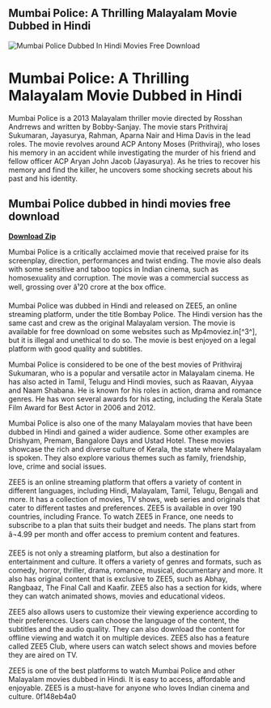 ## Mumbai Police: A Thrilling Malayalam Movie Dubbed in Hindi

 
![Mumbai Police Dubbed In Hindi Movies Free Download](https://m.media-amazon.com/images/M/MV5BOGE0YzY4ZGMtMTk5Ni00MTVkLWIwOTUtZGJhMzc3MDM0MTU5XkEyXkFqcGdeQXVyNTY1MDY1NjY@._V1_FMjpg_UX1000_.jpg)

 
# Mumbai Police: A Thrilling Malayalam Movie Dubbed in Hindi
 
Mumbai Police is a 2013 Malayalam thriller movie directed by Rosshan Andrrews and written by Bobby-Sanjay. The movie stars Prithviraj Sukumaran, Jayasurya, Rahman, Aparna Nair and Hima Davis in the lead roles. The movie revolves around ACP Antony Moses (Prithviraj), who loses his memory in an accident while investigating the murder of his friend and fellow officer ACP Aryan John Jacob (Jayasurya). As he tries to recover his memory and find the killer, he uncovers some shocking secrets about his past and his identity.
 
## Mumbai Police dubbed in hindi movies free download


[**Download Zip**](https://www.google.com/url?q=https%3A%2F%2Fblltly.com%2F2tKTLS&sa=D&sntz=1&usg=AOvVaw2wki8F1RjlXoCfnVHgvISa)

 
Mumbai Police is a critically acclaimed movie that received praise for its screenplay, direction, performances and twist ending. The movie also deals with some sensitive and taboo topics in Indian cinema, such as homosexuality and corruption. The movie was a commercial success as well, grossing over â¹20 crore at the box office.
 
Mumbai Police was dubbed in Hindi and released on ZEE5, an online streaming platform, under the title Bombay Police. The Hindi version has the same cast and crew as the original Malayalam version. The movie is available for free download on some websites such as Mp4moviez.in[^3^], but it is illegal and unethical to do so. The movie is best enjoyed on a legal platform with good quality and subtitles.

Mumbai Police is considered to be one of the best movies of Prithviraj Sukumaran, who is a popular and versatile actor in Malayalam cinema. He has also acted in Tamil, Telugu and Hindi movies, such as Raavan, Aiyyaa and Naam Shabana. He is known for his roles in action, drama and romance genres. He has won several awards for his acting, including the Kerala State Film Award for Best Actor in 2006 and 2012.
 
Mumbai Police is also one of the many Malayalam movies that have been dubbed in Hindi and gained a wider audience. Some other examples are Drishyam, Premam, Bangalore Days and Ustad Hotel. These movies showcase the rich and diverse culture of Kerala, the state where Malayalam is spoken. They also explore various themes such as family, friendship, love, crime and social issues.
 
ZEE5 is an online streaming platform that offers a variety of content in different languages, including Hindi, Malayalam, Tamil, Telugu, Bengali and more. It has a collection of movies, TV shows, web series and originals that cater to different tastes and preferences. ZEE5 is available in over 190 countries, including France. To watch ZEE5 in France, one needs to subscribe to a plan that suits their budget and needs. The plans start from â¬4.99 per month and offer access to premium content and features.

ZEE5 is not only a streaming platform, but also a destination for entertainment and culture. It offers a variety of genres and formats, such as comedy, horror, thriller, drama, romance, musical, documentary and more. It also has original content that is exclusive to ZEE5, such as Abhay, Rangbaaz, The Final Call and Kaafir. ZEE5 also has a section for kids, where they can watch animated shows, movies and educational videos.
 
ZEE5 also allows users to customize their viewing experience according to their preferences. Users can choose the language of the content, the subtitles and the audio quality. They can also download the content for offline viewing and watch it on multiple devices. ZEE5 also has a feature called ZEE5 Club, where users can watch select shows and movies before they are aired on TV.
 
ZEE5 is one of the best platforms to watch Mumbai Police and other Malayalam movies dubbed in Hindi. It is easy to access, affordable and enjoyable. ZEE5 is a must-have for anyone who loves Indian cinema and culture.
 0f148eb4a0
